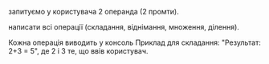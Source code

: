 запитуємо у користувача 2 операнда (2 промти).

написати всі операції (складання, віднімання, множення, ділення). 

Кожна операція виводить у консоль Приклад для складання: "Результат: 2+3 = 5", де 2 і 3 те, що ввів користувач.


